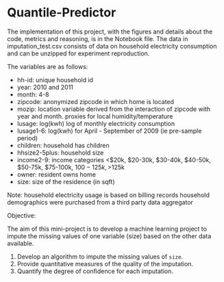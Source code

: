 # Quantile-Predictor

The implementation of this project, with the figures and details about the code, metrics and reasoning, is in the Notebook file.
The data in imputation_test.csv consists of data on household electricity consumption and can be unzipped for experiment reproduction.

The variables are as follows:
- hh-id: unique household id
- year: 2010 and 2011
- month: 4-8
- zipcode: anonymized zipcode in which home is located
- mozip: location variable derived from the interaction of zipcode with year and month. proxies for local humidity/temperature
- lusage: log(kwh) log of monthly electricity consumption
- lusage1-6: log(kwh) for April - September of 2009 (ie pre-sample period)
- children: household has children
- hhsize2-5plus: household size
- income2-9: income categories <$20k, $20-30k, $30-40k, $40-50k, $50-75k, $75-100k, $100-125k, >$125k
- owner: resident owns home
- size: size of the residence (in sqft)

Note: 
household electricity usage is based on billing records
household demographics were purchased from a third party data aggregator


Objective:

The aim of this mini-project is to develop a machine learning project to impute the missing values of one variable (size) based on the other data available.

1. Develop an algorithm to impute the missing values of `size`.
2. Provide quantitative measures of the quality of the imputation.
3. Quantify the degree of confidence for each imputation.
